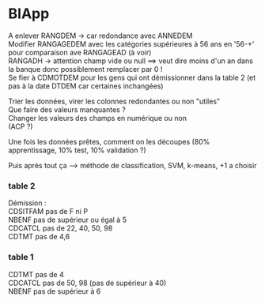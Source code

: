 # BIApp  

A enlever RANGDEM -> car redondance avec ANNEDEM  
Modifier RANGAGEDEM avec les catégories supérieures à 56 ans en '56-+' pour comparaison ave RANGAGEAD (à voir)  
RANGADH -> attention champ vide ou null ==> veut dire moins d'un an dans la banque donc possiblement remplacer par 0 !  
Se fier à CDMOTDEM pour les gens qui ont démissionner dans la table 2 (et pas à la date DTDEM car certaines inchangées)  
  
Trier les données, virer les colonnes redondantes ou non "utiles"  
Que faire des valeurs manquantes ?  
Changer les valeurs des champs en numérique ou non  
(ACP ?)  
  
Une fois les données prêtes, comment on les découpes (80% apprentissage, 10% test, 10% validation ?)  
  
Puis après tout ça --> méthode de classification, SVM, k-means, +1 a choisir  
  
  
### table 2
Démission :  
CDSITFAM pas de F ni P  
NBENF pas de supérieur ou égal à 5  
CDCATCL pas de 22, 40, 50, 98  
CDTMT pas de 4,6  

### table 1
CDTMT pas de 4  
CDCATCL pas de 50, 98 (pas de supérieur à 40)  
NBENF pas de supérieur à 6  